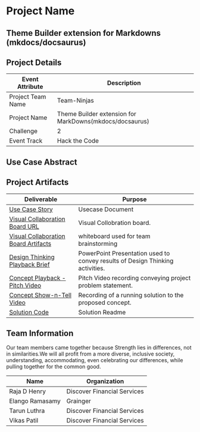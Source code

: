
 
# Project Name
## Theme Builder extension for Markdowns (mkdocs/docsaurus)

## Project Details
<!--- Template Instructions  
  Provide your team specific details:

    Challenge should have a numeric value {1, 2, etc}.

    Event Track should have one of the following values: "Hack the Code", "Design Thinking", "Not Applicable".
--->

| Event Attribute| Description |
| --- | --- |
| Project Team Name | Team-Ninjas |
| Project Name | Theme Builder extension for MarkDowns(mkdocs/docsaurus) |
| Challenge | 2 |
| Event Track | Hack the Code |

## Use Case Abstract
<!--- Template Instructions  
  Provide a brief description of the use case tackled by the team.
--->
## Project Artifacts



| Deliverable | Purpose |
| --- | --- |
| [Use Case Story](./hackproject/usecase/usecase.md) | Usecase Document | 
| [Visual Collaboration Board URL](https://app.mural.co/t/elango8847/m/elango8847/1682395173333/a70cfa95975b18277cdafad61dded2eb454dcdec?invited=true&sender=ucb99b0252d91904961698868) | Visual Collobration board. | 
| [Visual Collaboration Board Artifacts](./hackproject/media/board) | whiteboard used for team brainstorming | 
| [Design Thinking Playback Brief](./challenges/common/presentations/gaad-hackathon-playback-template.pptx)| PowerPoint Presentation used to convey results of Design Thinking activities. | 
| [Concept Playback - Pitch Video](./media/videos/pitch-video.mp4)|  Pitch Video recording conveying project problem statement. | 
| [Concept Show-n-Tell Video](./media/videos/demo-video.mp4) | Recording of a running solution to the proposed concept. | 
| [Solution Code](./hackproject/README.md)  | Solution Readme   | 



## Team Information


Our team members came together because Strength lies in differences, not in similarities.We will all profit from a more diverse, inclusive society, understanding, accommodating, even celebrating our differences, while pulling together for the common good.
 
| Name | Organization |
| --- | --- |
| Raja D Henry | Discover Financial Services |
| Elango Ramasamy | Grainger |
| Tarun Luthra | Discover Financial Services |
| Vikas Patil | Discover Financial Services |